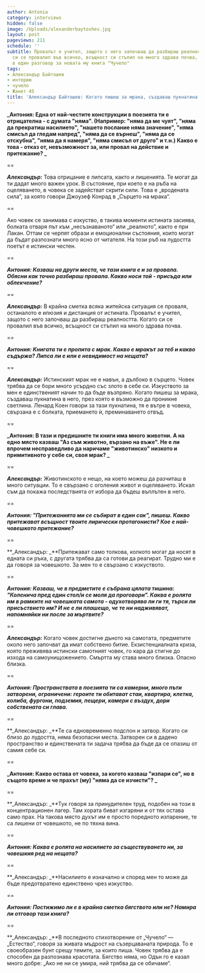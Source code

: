 ```yaml
---
author: Antonia
category: interviews
hidden: false
image: /Uploads/alexanderbaytoshev.jpg
layout: post
pageviews: 211
schedule: ''
subtitle: Провалът е учител, защото с него започваш да разбираш реалността. Когато
  си се провалил във всичко, всъщност си стъпил на много здрава почва, казва поетът
  в един разговор за новата му книга "Чучело"
tags:
- Александър Байтошев
- интервю
- чучело
- Жанет 45
title: 'Александър Байтошев: Когато пишеш за мрака, създаваш пукнатина в него'
---
```


**_Антония: Една от най-честите конструкции в поезията ти е отрицателна - с думата "няма". (Например: "няма да ме чуят", "няма да прекратиш насилието", "нашето послание няма значение", "няма смисъл да гледам напред", "няма да се върнеш", "няма да се отскубна", "няма да я намеря", "няма смисъл от друго" и т.н.) Какво e това - отказ от, невъзможност за, или провал на действие и притежание? _**

\==

**_Александър:_** Това отрицание е липсата, както и лишенията. Те могат да ти дадат много важен урок. В състояние, при което е на ръба на оцеляването, в човека се задействат скрити сили. Това е „вродената сила“, за която говори Джоузеф Конрад в „Сърцето на мрака“. 

\==

Ако човек се занимава с изкуство, в такива моменти истината засиява, болката отваря път към „несъзнаваното“ или „реалното”, както е при Лакан. Оттам се черпят образи и емоционални състояния, които могат да бъдат разпознати много ясно от читателя. На този ръб на лудостта поетът е истински честен.

\==

**_Антония: Казваш на други места, че тази книга е и за провала. Обясни как точно разбираш провала. Какво носи той - присъда или облекчение?_**

\==

**_Александър:_** В крайна сметка всяка житейска ситуация се проваля, останалото е илюзия и дистанция от истината. Провалът е учител, защото с него започваш да разбираш реалността. Когато си се провалил във всичко, всъщност си стъпил на много здрава почва.

\==

**_Антония: Книгата ти е пропита с мрак. Какво е мракът за теб и какво съдържа? Липса ли е или е невидимост на нещата?_**

\==

**_Александър:_** Истинският мрак не е навън, а дълбоко в сърцето. Човек трябва да се бори много усърдно със злото в себе си. Изкуството за мен е единственият начин то да бъде възпряно. Когато пишеш за мрака, създаваш пукнатина в него, през която е възможно да проникне светлина. Ленард Коен говори за тази пукнатина, тя е вътре в човека, свързана е с болката, приемането ѝ, преминаването отвъд.

\==

**_Антония: В тази и предишните ти книги има много животни. А на едно място казваш "Аз съм животно, вързано на въже". Не е ли впрочем несправедливо да наричаме "животинско" низкото и примитивното у себе си, своя мрак? _**

\==

**_Александър:_** Животинското е нещо, на което можеш да разчиташ в много ситуации. То е свързано с оголения живот и оцеляването. Искал съм да покажа последствията от избора да бъдеш въплътен в него.

\==

**_Антония: "Притежанията ми се събират в един сак", пишеш. Какво притежават всъщност твоите лирически протагонисти? Кое е най-човешкото притежание?_**

\==

**_Александър: _**Притежават само толкова, колкото могат да носят в едната си ръка, с другата трябва да са готови да реагират. Трудно ми е да говоря за човешкото. За мен то е свързано с изкуството.

\==

**_Антония: Казваш, че в предметите е събрана цялата тишина: "Коленича пред един стол/и се моля да проговори". Каква е ролята им в рамките на човешката самота - одухотворява ли ги тя, търси ли присъствието им? И не е ли плашещо, че те ни надживяват, напомняйки ни после за мъртвите?_**

\==

**_Александър:_** Когато човек достигне дъното на самотата, предметите около него започват да имат собствено битие. Екзистенциалната криза, която преживява истински самотният човек, го кара да стигне до изхода на самоунищожението. Смъртта му става много близка. Опасно близка.

\==

**_Антония: Пространствата в поезията ти са камерни, много пъти затворени, ограничени: героите ти обитават стаи, квартира, клетка, колиба, фургони, подземия, пещери, камери с въздух, дори собствената си глава._**

\==

**_Александър: _**Те са едновременно подслон и затвор. Когато си близо до лудостта, няма безопасни места. Затворен си в дадено пространство и единствената ти задача трябва да бъде да се опазиш от самия себе си.

\==

**_Антония: Какво остава от човека, за когото казваш "изпари се", но в същото време и че прахът (му) "няма да се изчисти"? _**

\==

**_Александър: _**Тук говоря за принудителен труд, подобен на този в концентрационен лагер. Там хората биват изгаряни и от тях остава само прах. На такова място духът им е просто поредното изпарение, те са лишени от човешкото, не по тяхна вина.

\==

**_Антония: Каква е ролята на насилието за съществуването ни, за човешкия ред на нещата?_**

\==

**_Александър: _**Насилието е изначално и според мен то може да бъде предотвратено единствено чрез изкуство. 

\==

**_Антония: Постижимо ли е в крайна сметка бягството или не? Намира ли отговор тази книга?_**

\==

**_Александър: _**В последното стихотворение от „Чучело“ — „Естество“, говоря за живата мъдрост на съзерцаваната природа. То е своеобразен бунт срещу темите, за които пиша. Човек трябва да е способен да разпознава красотата. Бягство няма, но Одън го е казал много добре: „Ако не ни се умира, ний трябва да се обичаме“.